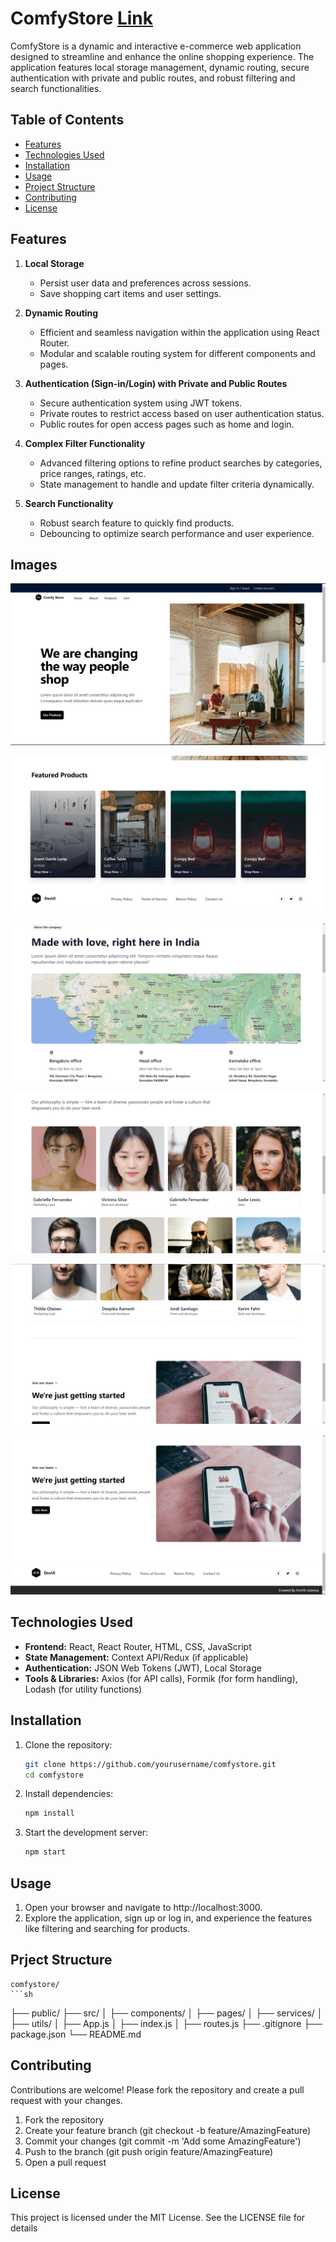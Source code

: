 # ComfyStore [Link](https://comfy-shopping-by-anchit.netlify.app/)



ComfyStore is a dynamic and interactive e-commerce web application designed to streamline and enhance the online shopping experience. The application features local storage management, dynamic routing, secure authentication with private and public routes, and robust filtering and search functionalities.




## Table of Contents
- [Features](#features)
- [Technologies Used](#technologies-used)
- [Installation](#installation)
- [Usage](#usage)
- [Project Structure](#project-structure)
- [Contributing](#contributing)
- [License](#license)



## Features
1. **Local Storage**
   - Persist user data and preferences across sessions.
   - Save shopping cart items and user settings.

2. **Dynamic Routing**
   - Efficient and seamless navigation within the application using React Router.
   - Modular and scalable routing system for different components and pages.

3. **Authentication (Sign-in/Login) with Private and Public Routes**
   - Secure authentication system using JWT tokens.
   - Private routes to restrict access based on user authentication status.
   - Public routes for open access pages such as home and login.

4. **Complex Filter Functionality**
   - Advanced filtering options to refine product searches by categories, price ranges, ratings, etc.
   - State management to handle and update filter criteria dynamically.

5. **Search Functionality**
   - Robust search feature to quickly find products.
   - Debouncing to optimize search performance and user experience.


## Images
![ComfyStore Homepage](./src/assets/readmeImg1.png)

![ComfyStore Homepage](./src/assets/readmeImg2.png)

![ComfyStore Homepage](./src/assets/readmeImg3.png)

![ComfyStore Homepage](./src/assets/readmeImg4.png)

![ComfyStore Homepage](./src/assets/readmeImg5.png)

![ComfyStore Homepage](./src/assets/readmeImg6.png)

## Technologies Used
- **Frontend:** React, React Router, HTML, CSS, JavaScript
- **State Management:** Context API/Redux (if applicable)
- **Authentication:** JSON Web Tokens (JWT), Local Storage
- **Tools & Libraries:** Axios (for API calls), Formik (for form handling), Lodash (for utility functions)

## Installation
1. Clone the repository:
   ```sh
   git clone https://github.com/yourusername/comfystore.git
   cd comfystore
2. Install dependencies:
    ```sh
    npm install

3. Start the development server:
    ```sh
    npm start


## Usage
1. Open your browser and navigate to http://localhost:3000.
2. Explore the application, sign up or log in, and experience the features like filtering and searching for products.

## Prject Structure
    comfystore/
    ```sh
├── public/
├── src/
│   ├── components/
│   ├── pages/
│   ├── services/
│   ├── utils/
│   ├── App.js
│   ├── index.js
│   ├── routes.js
├── .gitignore
├── package.json
└── README.md




## Contributing
Contributions are welcome! Please fork the repository and create a pull request with your changes.

1. Fork the repository
2. Create your feature branch (git checkout -b feature/AmazingFeature)
3. Commit your changes (git commit -m 'Add some AmazingFeature')
4. Push to the branch (git push origin feature/AmazingFeature)
5. Open a pull request

## License
This project is licensed under the MIT License. See the LICENSE file for details

